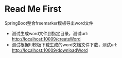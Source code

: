
# Read Me First
SpringBoot整合freemarker模板导出word文件

- 测试生成word文件到指定目录，测试url: [http://localhost:10009/createWord](http://localhost:10009/createWord)
- 测试根据ftl模板下载生成的word文档文件下载，测试url: [http://localhost:10009/downloadWord](http://localhost:10009/downloadWord)
